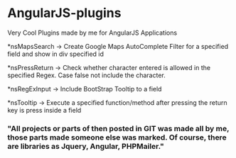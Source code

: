 # AngularJS-plugins
Very Cool Plugins made by me for AngularJS Applications

*nsMapsSearch -> Create Google Maps AutoComplete Filter for a specified field and show in div specified id

*nsPressReturn -> Check whether character entered is allowed in the specified Regex. Case false not include the character.

*nsRegExInput -> Include BootStrap Tooltip to a field

*nsTooltip -> Execute a specified function/method after pressing the return key is press inside a field

### "All projects or parts of then posted in GIT was made all by me, those parts made someone else was marked. Of course, there are libraries as Jquery, Angular, PHPMailer."
